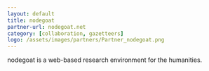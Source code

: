 ```yaml
---
layout: default
title: nodegoat
partner-url: nodegoat.net
category: [collaboration, gazetteers]
logo: /assets/images/partners/Partner_nodegoat.png
---
```


nodegoat is a web-based research environment for the humanities.
